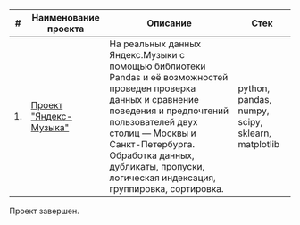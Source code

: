 
| #    | Наименование проекта                | Описание                                                     | Стек                                                         |
| ---- | ------------------------------------------------------------ | ------------------------------------------------------------ | ------------------------------------------------------------ |
| 1.   | [Проект "Яндекс-Музыка"](https://github.com/AnnaKotenok/yandex_music_project) | На реальных данных Яндекс.Музыки c помощью библиотеки Pandas и её возможностей проведен проверка данных и сравнение поведения и предпочтений пользователей двух столиц — Москвы и Санкт-Петербурга. Обработка данных, дубликаты, пропуски, логическая индексация, группировка, сортировка. | python, pandas, numpy, scipy, sklearn, matplotlib       |
 
 Проект завершен.

